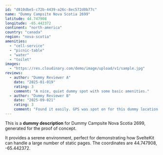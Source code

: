 ```yaml
---
id: "d810dbe5-c72b-4439-a26c-8ec572d0b77c"
name: "Dummy Campsite Nova Scotia 2699"
latitude: 44.747908
longitude: -65.442372
continent: "north-america"
country: "canada"
region: "nova-scotia"
amenities:
  - "cell-service"
  - "picnic-table"
  - "water"
  - "toilet"
images:
  - "https://res.cloudinary.com/demo/image/upload/v1/sample.jpg"
reviews:
  - author: "Dummy Reviewer A"
    date: "2025-01-019"
    rating: 3
    comment: "A nice, quiet dummy spot with some basic amenities."
  - author: "Dummy Reviewer B"
    date: "2025-09-021"
    rating: 3
    comment: "Found it easily. GPS was spot on for this dummy location."
---
```


This is a **dummy description** for Dummy Campsite Nova Scotia 2699, generated for the proof of concept.

It provides a serene environment, perfect for demonstrating how SvelteKit can handle a large number of static pages. The coordinates are 44.747908, -65.442372.
